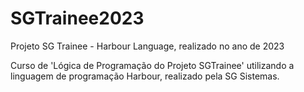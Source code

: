 # SGTrainee2023
Projeto SG Trainee - Harbour Language, realizado no ano de 2023

Curso de 'Lógica de Programação do Projeto SGTrainee' utilizando a linguagem de programação Harbour, realizado pela SG Sistemas.

